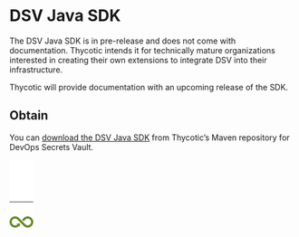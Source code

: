 ﻿[title]: # (DSV Java SDK)
[tags]: # (DevOps Secrets Vault,DSV,)
[priority]: # (2500)

# DSV Java SDK

The DSV Java SDK is in pre-release and does not come with documentation. Thycotic intends it for technically mature organizations interested in creating their own extensions to integrate DSV into their infrastructure.

Thycotic will provide documentation with an upcoming release of the SDK.

## Obtain

You can [download the DSV Java SDK](https://mvnrepository.com/artifact/com.thycotic/devops-secrets-vault-sdk/1.0.0) from Thycotic’s Maven repository for DevOps Secrets Vault.
 

![image](dsv-bug.png)